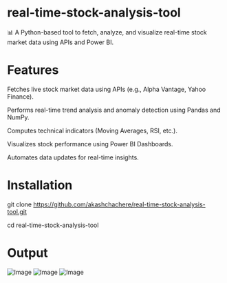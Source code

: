 # real-time-stock-analysis-tool

📊 A Python-based tool to fetch, analyze, and visualize real-time stock market data using APIs and Power BI.

# Features

Fetches live stock market data using APIs (e.g., Alpha Vantage, Yahoo Finance).

Performs real-time trend analysis and anomaly detection using Pandas and NumPy.

Computes technical indicators (Moving Averages, RSI, etc.).

Visualizes stock performance using Power BI Dashboards.

Automates data updates for real-time insights.

# Installation

git clone https://github.com/akashchachere/real-time-stock-analysis-tool.git

cd real-time-stock-analysis-tool

# Output
![Image](https://github.com/user-attachments/assets/198cf09f-6ab1-4fad-af69-8b167c555b35)
![Image](https://github.com/user-attachments/assets/397e9551-20db-4588-a6f0-7bf318a00886)
![Image](https://github.com/user-attachments/assets/350027b5-fe03-47dd-b45c-97f73dbc3df7)
